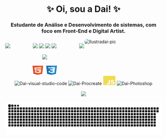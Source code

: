 <div align="center">
  <h1>✨ Oi, sou a Dai! ✨</h1>
  <h3>Estudante de Análise e Desenvolvimento de sistemas, com foco em Front-End e Digital Artist.</h3>
</div> 

 <img align="right" alt="Ilustradai-pic" width="250" style="border-radius:50px;" src="https://raw.githubusercontent.com/daiannecordeiro/daiannecordeiro/main/Ilustração_Sem_T%C3%ADtulo%202022-03-21%2002_48_16.png"/>

##

<div align="center" style="display: inline_block"> 
   <img align="left" height="100" src="https://i.imgur.com/x0gKW39.gif"/>
  <a href="https://www.instagram.com/ilustra.dai/" target="_blank"><img height="22" src="https://img.shields.io/badge/-Instagram-%23E4405F?style=for-the-badge&logo=instagram&logoColor=white" target="_blank"></a>
 <a href = "mailto:daianne.nc@gmail.com"><img height="22" src="https://img.shields.io/badge/-Gmail-%23333?style=for-the-badge&logo=gmail&logoColor=white" target="_blank"></a>
 <a href="https://www.linkedin.com/in/daiannecordeiro/" target="_blank"><img height="22" src="https://img.shields.io/badge/-LinkedIn-%230077B5?style=for-the-badge&logo=linkedin&logoColor=white" target="_blank"></a> 
 <a href="https://www.behance.net/ilustradai" target="_blank" ><img height="22" src="https://i.imgur.com/jn6Q1E4.jpg" target="_blank"></a> 
 <img align="right" height="100" src="https://i.imgur.com/x0gKW39.gif"/>
</div>


<div align="center">
  <br>
  <img height="130em" src="https://github-readme-stats.vercel.app/api/top-langs/?username=daiannecordeiro&layout=compact&langs_count=7&theme=radical"/>
  <br>
  <div align="center" style="display: inline_block"><br>
    <img alt="Dai-HTML" height="30" width="40" src="https://raw.githubusercontent.com/devicons/devicon/master/icons/html5/html5-original.svg">
    <img alt="Dai-CSS" height="30" width="40" src="https://raw.githubusercontent.com/devicons/devicon/master/icons/css3/css3-original.svg">
    <img alt="Dai-visual-studio-code" height="33" width="33" src="https://cdn.icon-icons.com/icons2/2107/PNG/512/file_type_vscode_icon_130084.png"/>
    <img alt="Dai-Procreate" height="31" width="31" src="https://assets.procreate.art/img/procreate-icon.png" />
    <img alt="Dai-Js" height="30" width="40" src="https://raw.githubusercontent.com/devicons/devicon/master/icons/javascript/javascript-plain.svg">
    <img alt="Dai-Photoshop" height="30" width="40" src="https://cdn.jsdelivr.net/gh/devicons/devicon/icons/photoshop/photoshop-plain.svg" />
  </div>
  <br>
 <a href="https://github.com/daiannecordeiro">
 <img height="130em" src="https://github-readme-stats.vercel.app/api?username=daiannecordeiro&show_icons=true&theme=radical&include_all_commits=true&count_private=true"/>
  
  ![Snake animation](https://github.com/daiannecordeiro/daiannecordeiro/blob/output/github-contribution-grid-snake.svg)
</div>
